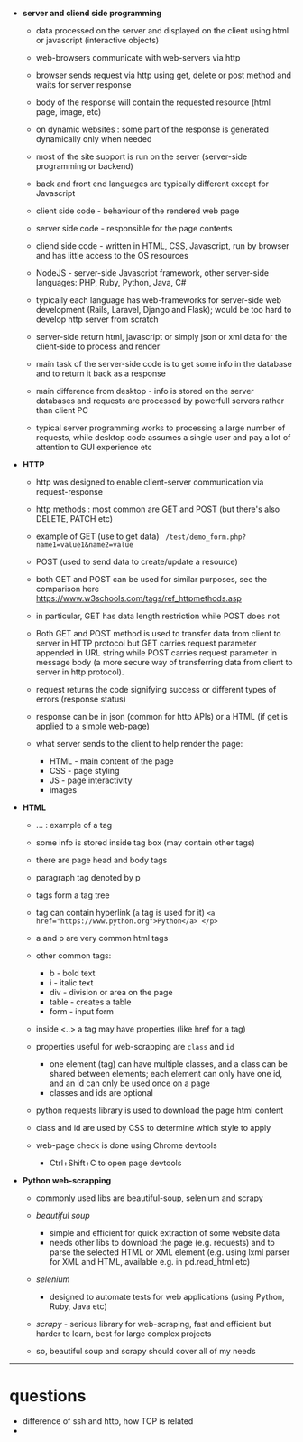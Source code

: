* **server and cliend side programming**
	- data processed on the server and displayed on the client
	using html or javascript (interactive objects)
	- web-browsers communicate with web-servers via http
	- browser sends request via http using get, delete or post method 
	and waits for server response
	- body of the response will contain the requested resource (html page, image, etc)

	- on dynamic websites : some part of the response is generated dynamically only when needed

	- most of the site support is run on the server (server-side programming or backend)

	- back and front end languages are typically different except for Javascript

	- client side code - behaviour of the rendered web page
	- server side code - responsible for the page contents
	- cliend side code - written in HTML, CSS, Javascript, run by browser and has little access to the OS resources

	- NodeJS - server-side Javascript framework, other server-side languages: PHP, Ruby, Python, Java, C#
	- typically each language has web-frameworks for server-side web development (Rails, Laravel, Django and Flask); would be too hard to develop http server from scratch

	- server-side return html, javascript or simply json or xml data for the client-side to process and render
	- main task of the server-side code is to get some info in the database and to return it back as a response

	- main difference from desktop - info is stored on the server databases and requests are processed by powerfull servers rather than client PC
	- typical server programming works to processing a large number of requests, while desktop code assumes a single user and pay a lot of attention to GUI experience etc 


* **HTTP**
	- http was designed to enable client-server communication via request-response
	- http methods : most common are GET and POST (but there's also DELETE, PATCH etc)

	- example of GET (use to get data)
	``` /test/demo_form.php?name1=value1&name2=value```
	- POST (used to send data to create/update a resource)
	- both GET and POST can be used for similar purposes, 
	see the comparison here https://www.w3schools.com/tags/ref_httpmethods.asp
	- in particular, GET has data length restriction while POST does not
	- Both GET and POST method is used to transfer data from client to server in HTTP protocol but GET carries request parameter appended in URL string while POST carries request parameter in message body (a more secure way of transferring data from client to server in http protocol).

	- request returns the code signifying success or different types of errors (response status)

	- response can be in json (common for http APIs) or a HTML (if get is applied to a simple web-page)

	- what server sends to the client to help render the page:
		* HTML - main content of the page
		* CSS - page styling
		* JS - page interactivity
		* images

* **HTML**
	- <html> ... </html> : example of a tag
	- some info is stored inside tag box (may contain other tags)
	- there are page head and body tags
	- paragraph tag denoted by p
	- tags form a tag tree
	- tag can contain hyperlink (```a``` tag is used for it) 
	```<a href="https://www.python.org">Python</a> </p>```
	- a and p are very common html tags
	- other common tags:
		* b - bold text
		* i - italic text
		* div - division or area on the page
		* table - creates a table
		* form - input form
	- inside <..> a tag may have properties (like href for a tag)
	- properties useful for web-scrapping are ```class``` and ```id```
		* one element (tag) can have multiple classes, and a class can be shared between elements; each element can only have one id, and an id can only be used once on a page
		* classes and ids are optional
	- python requests library is used to download the page html content
	- class and id are used by CSS to determine which style to apply

	- web-page check is done using Chrome devtools
		* Ctrl+Shift+C to open page devtools

* **Python web-scrapping**
	- commonly used libs are beautiful-soup, selenium and scrapy
	- *beautiful soup*
		* simple and efficient for quick extraction of some website data
		* needs other libs to download the page (e.g. requests)
		and to parse the selected HTML or XML element (e.g. using lxml parser for 
		XML and HTML, available e.g. in pd.read_html etc)

	- *selenium*
		* designed to automate tests for web applications (using Python, Ruby, Java etc)

	- *scrapy* - serious library for web-scraping, fast and efficient but harder to learn, 
	best for large complex projects

	- so, beautiful soup and scrapy should cover all of my needs 
















---------------------------------
# questions
- difference of ssh and http, how TCP is related
- 